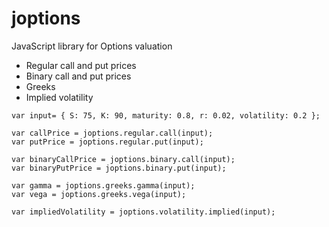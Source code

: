 # joptions
JavaScript library for Options valuation

* Regular call and put prices
* Binary call and put prices
* Greeks
* Implied volatility

```
var input= { S: 75, K: 90, maturity: 0.8, r: 0.02, volatility: 0.2 };

var callPrice = joptions.regular.call(input);
var putPrice = joptions.regular.put(input);

var binaryCallPrice = joptions.binary.call(input);
var binaryPutPrice = joptions.binary.put(input);

var gamma = joptions.greeks.gamma(input);
var vega = joptions.greeks.vega(input);

var impliedVolatility = joptions.volatility.implied(input);
```

